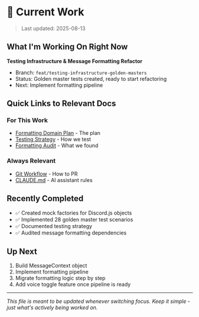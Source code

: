 # 🎯 Current Work

> Last updated: 2025-08-13

## What I'm Working On Right Now

**Testing Infrastructure & Message Formatting Refactor**
- Branch: `feat/testing-infrastructure-golden-masters`
- Status: Golden master tests created, ready to start refactoring
- Next: Implement formatting pipeline

## Quick Links to Relevant Docs

### For This Work
- [Formatting Domain Plan](docs/improvements/FORMATTING_DOMAIN_PLAN.md) - The plan
- [Testing Strategy](docs/testing/TESTING_STRATEGY.md) - How we test
- [Formatting Audit](docs/architecture/FORMATTING_AUDIT.md) - What we found

### Always Relevant
- [Git Workflow](docs/development/GIT_AND_PR_WORKFLOW.md) - How to PR
- [CLAUDE.md](CLAUDE.md) - AI assistant rules

## Recently Completed
- ✅ Created mock factories for Discord.js objects
- ✅ Implemented 28 golden master test scenarios
- ✅ Documented testing strategy
- ✅ Audited message formatting dependencies

## Up Next
1. Build MessageContext object
2. Implement formatting pipeline
3. Migrate formatting logic step by step
4. Add voice toggle feature once pipeline is ready

---

*This file is meant to be updated whenever switching focus. Keep it simple - just what's actively being worked on.*